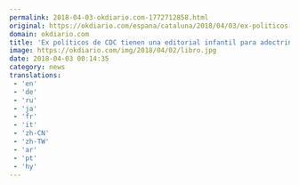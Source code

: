 ```yaml
---
permalink: 2018-04-03-okdiario.com-1772712858.html
original: https://okdiario.com/espana/cataluna/2018/04/03/ex-politicos-cdc-tienen-editorial-infantil-adoctrinar-mas-pequenos-2053369
domain: okdiario.com
title: 'Ex políticos de CDC tienen una editorial infantil para adoctrinar a los más pequeños'
image: https://okdiario.com/img/2018/04/02/libro.jpg
date: 2018-04-03 00:14:35
category: news
translations: 
 - 'en'
 - 'de'
 - 'ru'
 - 'ja'
 - 'fr'
 - 'it'
 - 'zh-CN'
 - 'zh-TW'
 - 'ar'
 - 'pt'
 - 'hy'
---
```



